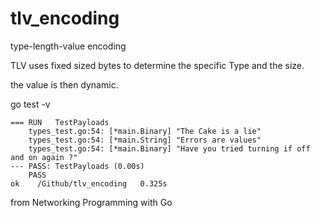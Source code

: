 # tlv_encoding
 type-length-value encoding
 
 TLV uses fixed sized bytes to determine the specific Type and the size.
 
 the value is then dynamic.

 go test -v 
 ```
 === RUN   TestPayloads
     types_test.go:54: [*main.Binary] "The Cake is a lie"
     types_test.go:54: [*main.String] "Errors are values"
     types_test.go:54: [*main.Binary] "Have you tried turning if off and on again ?"
 --- PASS: TestPayloads (0.00s)
	 PASS
 ok    /Github/tlv_encoding   0.325s
```

from Networking Programming with Go
